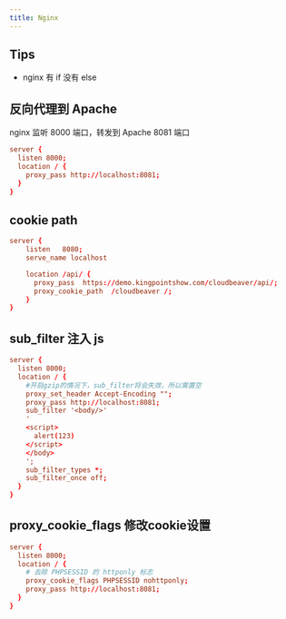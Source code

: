 ```yaml
---
title: Nginx
---
```


## Tips
- nginx 有 if 没有 else

## 反向代理到 Apache
nginx 监听 8000 端口，转发到 Apache 8081 端口

```conf
server {
  listen 8000;
  location / {
    proxy_pass http://localhost:8081;
  }
}
```

## cookie path 
``` conf
server {
    listen   8080;
    serve_name localhost

    location /api/ {
      proxy_pass  https://demo.kingpointshow.com/cloudbeaver/api/;
      proxy_cookie_path  /cloudbeaver /;
    }
}
```

## sub_filter 注入 js
``` conf
server {
  listen 8000;
  location / {
    #开启gzip的情况下，sub_filter将会失效，所以需置空
    proxy_set_header Accept-Encoding "";
    proxy_pass http://localhost:8081;
    sub_filter '<body/>'
    '
    <script>
      alert(123)
    </script>
    </body>
    ';
    sub_filter_types *;
    sub_filter_once off;
  }
}
```

## proxy_cookie_flags 修改cookie设置

``` conf
server {
  listen 8000;
  location / {
    # 去除 PHPSESSID 的 httponly 标志
    proxy_cookie_flags PHPSESSID nohttponly;
    proxy_pass http://localhost:8081;
  }
}
```
